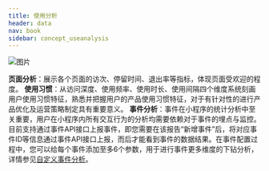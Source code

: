 ```yaml
---
title: 使用分析
header: data
nav: book
sidebar: concept_useanalysis
---
```

 
![图片](../../img/data/concept03.png)

**页面分析**：展示各个页面的访次、停留时间、退出率等指标，体现页面受欢迎的程度。
**使用习惯**：从访问深度、使用频率、使用时长、使用间隔四个维度系统刻画用户使用习惯特征，熟悉并把握用户的产品使用习惯特征，对于有针对性的进行产品优化及运营策略制定具有重要意义。
**事件分析**：事件在小程序的统计分析中至关重要，用户在小程序内所有交互行为的分析均需要依赖对于事件的埋点与监控。目前支持通过事件API接口上报事件，即您需要在该报告“新增事件”后，将对应事件ID等信息通过事件API接口上报，而后才能看到事件的数据结果。在事件配置过程中，您可以给每个事件添加至多6个参数，用于进行事件更多维度的下钻分析，详情参见<a href="https://smartprogram.baidu.com/docs/data/custom/">自定义事件分析</a>。
